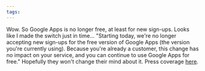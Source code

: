 ```yaml
---
tags: 
---
```


Wow. So Google Apps is no longer free, at least for new sign-ups. Looks like I made the switch just in time... "Starting today, we're no longer accepting new sign-ups for the free version of Google Apps (the version you're currently using). Because you're already a customer, this change has no impact on your service, and you can continue to use Google Apps for free." Hopefully they won't change their mind about it. Press coverage [here](http://arstechnica.com/information-technology/2012/12/google-kills-free-version-of-google-apps-for-businesses/).
